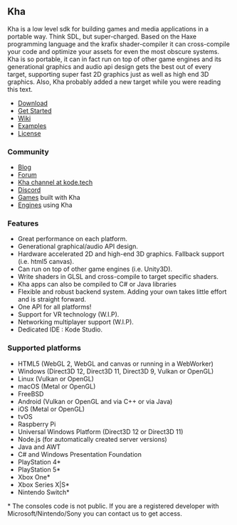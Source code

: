 ## Kha
Kha is a low level sdk for building games and media applications in a portable way. Think SDL, but super-charged. Based on the Haxe programming language and the krafix shader-compiler it can cross-compile your code and optimize your assets for even the most obscure systems. Kha is so portable, it can in fact run on top of other game engines and its generational graphics and audio api design gets the best out of every target, supporting super fast 2D graphics just as well as high end 3D graphics. Also, Kha probably added a new target while you were reading this text. 

* [Download](http://kha.tech/download)
* [Get Started](https://github.com/Kode/Kha/wiki/Getting-Started)
* [Wiki](https://github.com/Kode/Kha/wiki/)
* [Examples](https://github.com/Kode/Kha/wiki/Examples)
* [License](https://github.com/Kode/Kha/blob/master/license.txt)

### Community
* [Blog](http://kode.tech)
* [Forum](http://forum.kode.tech)
* [Kha channel at kode.tech](https://kiwiirc.com/client/irc.kode.tech/#kha)
* [Discord](http://discord.kode.tech)
* [Games](https://github.com/Kode/Kha/wiki/Games-Built-With-Kha) built with Kha
* [Engines](https://github.com/Kode/Kha/wiki/Engines-using-Kha) using Kha

### Features
* Great performance on each platform.
* Generational graphical/audio API design.
* Hardware accelerated 2D and high-end 3D graphics. Fallback support (i.e. html5 canvas).
* Can run on top of other game engines (i.e. Unity3D).
* Write shaders in GLSL and cross-compile to target specific shaders.
* Kha apps can also be compiled to C# or Java libraries
* Flexible and robust backend system. Adding your own takes little effort and is straight forward.
* One API for all platforms!
* Support for VR technology (W.I.P).
* Networking multiplayer support (W.I.P).
* Dedicated IDE : Kode Studio.

### Supported platforms

* HTML5 (WebGL 2, WebGL and canvas or running in a WebWorker)
* Windows (Direct3D 12, Direct3D 11, Direct3D 9, Vulkan or OpenGL)
* Linux (Vulkan or OpenGL)
* macOS (Metal or OpenGL)
* FreeBSD
* Android (Vulkan or OpenGL and via C++ or via Java)
* iOS (Metal or OpenGL)
* tvOS
* Raspberry Pi
* Universal Windows Platform (Direct3D 12 or Direct3D 11)
* Node.js (for automatically created server versions)
* Java and AWT
* C# and Windows Presentation Foundation
* PlayStation 4*
* PlayStation 5*
* Xbox One*
* Xbox Series X|S*
* Nintendo Switch*

\* The consoles code is not public. If you are a registered developer with Microsoft/Nintendo/Sony you can contact us to get access.
